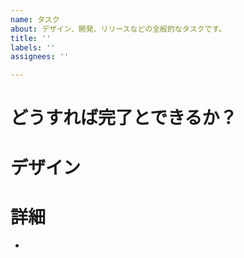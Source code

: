 ```yaml
---
name: タスク
about: デザイン、開発、リリースなどの全般的なタスクです。
title: ''
labels: ''
assignees: ''

---
```


# どうすれば完了とできるか？


# デザイン


# 詳細
-
